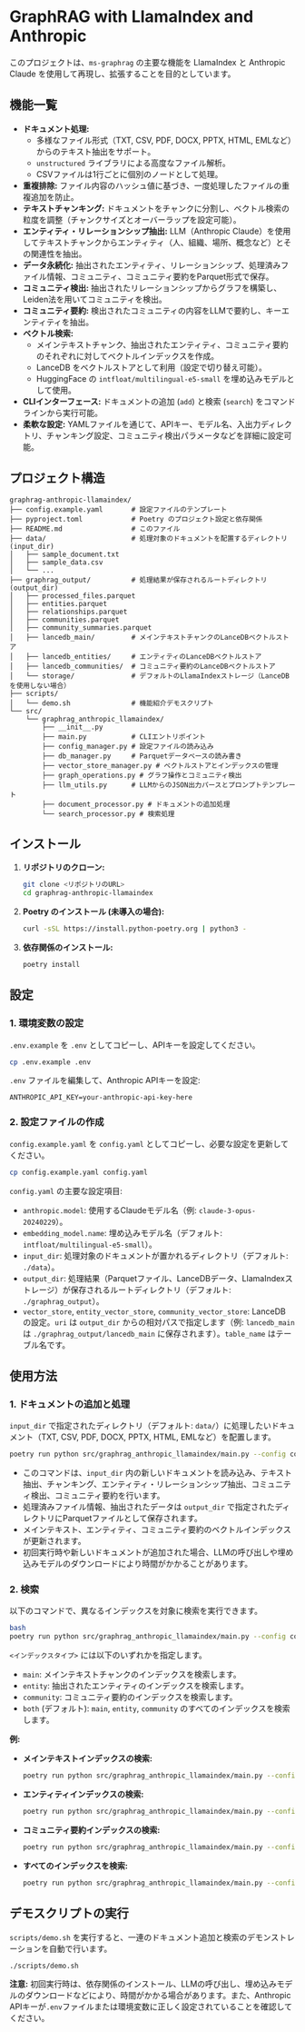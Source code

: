 # GraphRAG with LlamaIndex and Anthropic

このプロジェクトは、`ms-graphrag` の主要な機能を LlamaIndex と Anthropic Claude を使用して再現し、拡張することを目的としています。

## 機能一覧

*   **ドキュメント処理:**
    *   多様なファイル形式（TXT, CSV, PDF, DOCX, PPTX, HTML, EMLなど）からのテキスト抽出をサポート。
    *   `unstructured` ライブラリによる高度なファイル解析。
    *   CSVファイルは1行ごとに個別のノードとして処理。
*   **重複排除:** ファイル内容のハッシュ値に基づき、一度処理したファイルの重複追加を防止。
*   **テキストチャンキング:** ドキュメントをチャンクに分割し、ベクトル検索の粒度を調整（チャンクサイズとオーバーラップを設定可能）。
*   **エンティティ・リレーションシップ抽出:** LLM（Anthropic Claude）を使用してテキストチャンクからエンティティ（人、組織、場所、概念など）とその関連性を抽出。
*   **データ永続化:** 抽出されたエンティティ、リレーションシップ、処理済みファイル情報、コミュニティ、コミュニティ要約をParquet形式で保存。
*   **コミュニティ検出:** 抽出されたリレーションシップからグラフを構築し、Leiden法を用いてコミュニティを検出。
*   **コミュニティ要約:** 検出されたコミュニティの内容をLLMで要約し、キーエンティティを抽出。
*   **ベクトル検索:**
    *   メインテキストチャンク、抽出されたエンティティ、コミュニティ要約のそれぞれに対してベクトルインデックスを作成。
    *   LanceDB をベクトルストアとして利用（設定で切り替え可能）。
    *   HuggingFace の `intfloat/multilingual-e5-small` を埋め込みモデルとして使用。
*   **CLIインターフェース:** ドキュメントの追加 (`add`) と検索 (`search`) をコマンドラインから実行可能。
*   **柔軟な設定:** YAMLファイルを通じて、APIキー、モデル名、入出力ディレクトリ、チャンキング設定、コミュニティ検出パラメータなどを詳細に設定可能。

## プロジェクト構造

```
graphrag-anthropic-llamaindex/
├── config.example.yaml       # 設定ファイルのテンプレート
├── pyproject.toml            # Poetry のプロジェクト設定と依存関係
├── README.md                 # このファイル
├── data/                     # 処理対象のドキュメントを配置するディレクトリ (input_dir)
│   ├── sample_document.txt
│   ├── sample_data.csv
│   └── ...
├── graphrag_output/          # 処理結果が保存されるルートディレクトリ (output_dir)
│   ├── processed_files.parquet
│   ├── entities.parquet
│   ├── relationships.parquet
│   ├── communities.parquet
│   ├── community_summaries.parquet
│   ├── lancedb_main/         # メインテキストチャンクのLanceDBベクトルストア
│   ├── lancedb_entities/     # エンティティのLanceDBベクトルストア
│   ├── lancedb_communities/  # コミュニティ要約のLanceDBベクトルストア
│   └── storage/              # デフォルトのLlamaIndexストレージ（LanceDBを使用しない場合）
├── scripts/
│   └── demo.sh               # 機能紹介デモスクリプト
└── src/
    └── graphrag_anthropic_llamaindex/
        ├── __init__.py
        ├── main.py           # CLIエントリポイント
        ├── config_manager.py # 設定ファイルの読み込み
        ├── db_manager.py     # Parquetデータベースの読み書き
        ├── vector_store_manager.py # ベクトルストアとインデックスの管理
        ├── graph_operations.py # グラフ操作とコミュニティ検出
        ├── llm_utils.py      # LLMからのJSON出力パースとプロンプトテンプレート
        ├── document_processor.py # ドキュメントの追加処理
        └── search_processor.py # 検索処理
```

## インストール

1.  **リポジトリのクローン:**
    ```bash
    git clone <リポジトリのURL>
    cd graphrag-anthropic-llamaindex
    ```

2.  **Poetry のインストール (未導入の場合):**
    ```bash
    curl -sSL https://install.python-poetry.org | python3 -
    ```

3.  **依存関係のインストール:**
    ```bash
    poetry install
    ```

## 設定

### 1. 環境変数の設定

`.env.example` を `.env` としてコピーし、APIキーを設定してください。

```bash
cp .env.example .env
```

`.env` ファイルを編集して、Anthropic APIキーを設定:

```
ANTHROPIC_API_KEY=your-anthropic-api-key-here
```

### 2. 設定ファイルの作成

`config.example.yaml` を `config.yaml` としてコピーし、必要な設定を更新してください。

```bash
cp config.example.yaml config.yaml
```

`config.yaml` の主要な設定項目:
*   `anthropic.model`: 使用するClaudeモデル名（例: `claude-3-opus-20240229`）。
*   `embedding_model.name`: 埋め込みモデル名（デフォルト: `intfloat/multilingual-e5-small`）。
*   `input_dir`: 処理対象のドキュメントが置かれるディレクトリ（デフォルト: `./data`）。
*   `output_dir`: 処理結果（Parquetファイル、LanceDBデータ、LlamaIndexストレージ）が保存されるルートディレクトリ（デフォルト: `./graphrag_output`）。
*   `vector_store`, `entity_vector_store`, `community_vector_store`: LanceDB の設定。`uri` は `output_dir` からの相対パスで指定します（例: `lancedb_main` は `./graphrag_output/lancedb_main` に保存されます）。`table_name` はテーブル名です。

## 使用方法

### 1. ドキュメントの追加と処理

`input_dir` で指定されたディレクトリ（デフォルト: `data/`）に処理したいドキュメント（TXT, CSV, PDF, DOCX, PPTX, HTML, EMLなど）を配置します。

```bash
poetry run python src/graphrag_anthropic_llamaindex/main.py --config config.yaml add
```

*   このコマンドは、`input_dir` 内の新しいドキュメントを読み込み、テキスト抽出、チャンキング、エンティティ・リレーションシップ抽出、コミュニティ検出、コミュニティ要約を行います。
*   処理済みファイル情報、抽出されたデータは `output_dir` で指定されたディレクトリにParquetファイルとして保存されます。
*   メインテキスト、エンティティ、コミュニティ要約のベクトルインデックスが更新されます。
*   初回実行時や新しいドキュメントが追加された場合、LLMの呼び出しや埋め込みモデルのダウンロードにより時間がかかることがあります。

### 2. 検索

以下のコマンドで、異なるインデックスを対象に検索を実行できます。

```bash
bash
poetry run python src/graphrag_anthropic_llamaindex/main.py --config config.yaml search "あなたのクエリ" --target-index <インデックスタイプ>
```

`<インデックスタイプ>` には以下のいずれかを指定します。

*   `main`: メインテキストチャンクのインデックスを検索します。
*   `entity`: 抽出されたエンティティのインデックスを検索します。
*   `community`: コミュニティ要約のインデックスを検索します。
*   `both` (デフォルト): `main`, `entity`, `community` のすべてのインデックスを検索します。

**例:**

*   **メインテキストインデックスの検索:**
    ```bash
    poetry run python src/graphrag_anthropic_llamaindex/main.py --config config.yaml search "AIの最新動向について教えてください"
    ```
*   **エンティティインデックスの検索:**
    ```bash
    poetry run python src/graphrag_anthropic_llamaindex/main.py --config config.yaml search "Acme CorpのCEOは誰ですか？" --target-index entity
    ```
*   **コミュニティ要約インデックスの検索:**
    ```bash
    poetry run python src/graphrag_anthropic_llamaindex/main.py --config config.yaml search "サステナブルテクノロジーに関するコミュニティはありますか？" --target-index community
    ```
*   **すべてのインデックスを検索:**
    ```bash
    poetry run python src/graphrag_anthropic_llamaindex/main.py --config config.yaml search "気候変動に関する主要な研究機関は？"
    ```

## デモスクリプトの実行

`scripts/demo.sh` を実行すると、一連のドキュメント追加と検索のデモンストレーションを自動で行います。

```bash
./scripts/demo.sh
```

**注意:** 初回実行時は、依存関係のインストール、LLMの呼び出し、埋め込みモデルのダウンロードなどにより、時間がかかる場合があります。また、Anthropic APIキーが`.env`ファイルまたは環境変数に正しく設定されていることを確認してください。
